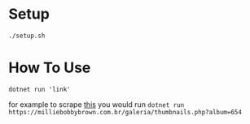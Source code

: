 # Setup

`./setup.sh`

# How To Use

`dotnet run 'link'`

for example to scrape [this](https://milliebobbybrown.com.br/galeria/thumbnails.php?album=654https:/) you would run `dotnet run https://milliebobbybrown.com.br/galeria/thumbnails.php?album=654`
